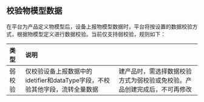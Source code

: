 ## 校验物模型数据
在平台为产品定义物模型后，设备上报物模型数据时，平台将按设置的数据校验方式，根据物模型定义进行数据校验。当前仅支持弱校验，规则如下：

| 类型  | 说明  |   |
| :------------ | :------------ | :------------ |
| 弱校验  | 仅校验设备上报数据中的idetifier和dataType字段，不校验其他字段，流转全量数据   | 建产品时，需选择数据校验方式为弱校验或免校验。产品创建完成后，不可再修改  |

